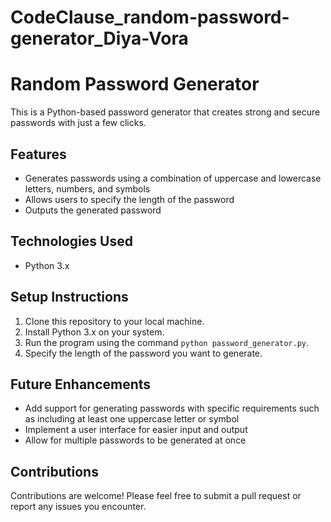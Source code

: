 # CodeClause_random-password-generator_Diya-Vora
# Random Password Generator

This is a Python-based password generator that creates strong and secure passwords with just a few clicks.

## Features

- Generates passwords using a combination of uppercase and lowercase letters, numbers, and symbols
- Allows users to specify the length of the password
- Outputs the generated password

## Technologies Used

- Python 3.x

## Setup Instructions

1. Clone this repository to your local machine.
2. Install Python 3.x on your system.
3. Run the program using the command `python password_generator.py`.
4. Specify the length of the password you want to generate.

## Future Enhancements

- Add support for generating passwords with specific requirements such as including at least one uppercase letter or symbol
- Implement a user interface for easier input and output
- Allow for multiple passwords to be generated at once

## Contributions

Contributions are welcome! Please feel free to submit a pull request or report any issues you encounter.
